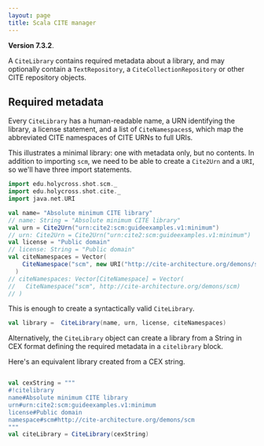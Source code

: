 ```yaml
---
layout: page
title: Scala CITE manager
---
```


**Version 7.3.2**.


A `CiteLibrary` contains required metadata about a library, and may optionally contain a `TextRepository`, a `CiteCollectionRepository` or other CITE repository objects.


## Required metadata

Every `CiteLibrary` has a human-readable name, a URN identifying the library, a license statement, and a list of `CiteNamespaces`s, which map the abbreviated CITE namespaces of CITE URNs to full URIs.

This illustrates a minimal library: one with metadata only, but no contents. In addition to importing `scm`, we need to be able to create a `Cite2Urn` and a `URI`, so we'll have three import statements.

```scala
import edu.holycross.shot.scm._
import edu.holycross.shot.cite._
import java.net.URI

val name= "Absolute minimum CITE library"
// name: String = "Absolute minimum CITE library"
val urn = Cite2Urn("urn:cite2:scm:guideexamples.v1:minimum")
// urn: Cite2Urn = Cite2Urn("urn:cite2:scm:guideexamples.v1:minimum")
val license = "Public domain"
// license: String = "Public domain"
val citeNamespaces = Vector(
    CiteNamespace("scm", new URI("http://cite-architecture.org/demons/scm"))
  )
// citeNamespaces: Vector[CiteNamespace] = Vector(
//   CiteNamespace("scm", http://cite-architecture.org/demons/scm)
// )
```

This is enough to create a syntactically valid `CiteLibrary`.

```scala
val library =  CiteLibrary(name, urn, license, citeNamespaces)
```


Alternatively, the `CiteLibrary` object can create a library from a String in CEX format defining the required metadata in a `citelibrary` block.

Here's an equivalent library created from a CEX string.

```scala

val cexString = """
#!citelibrary
name#Absolute minimum CITE library
urn#urn:cite2:scm:guideexamples.v1:minimum
license#Public domain
namespace#scm#http://cite-architecture.org/demons/scm
"""
val citeLibrary = CiteLibrary(cexString)
```
